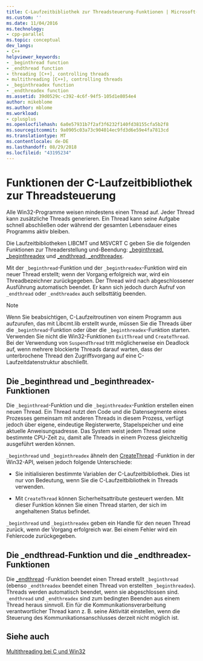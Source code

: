 ```yaml
---
title: C-Laufzeitbibliothek zur Threadsteuerung-Funktionen | Microsoft-Dokumentation
ms.custom: ''
ms.date: 11/04/2016
ms.technology:
- cpp-parallel
ms.topic: conceptual
dev_langs:
- C++
helpviewer_keywords:
- _beginthread function
- _endthread function
- threading [C++], controlling threads
- multithreading [C++], controlling threads
- _beginthreadex function
- _endthreadex function
ms.assetid: 39d0529c-c392-4c6f-94f5-105d1e8054e4
author: mikeblome
ms.author: mblome
ms.workload:
- cplusplus
ms.openlocfilehash: 6a0e57931b7f2af3f6232f140fd38155cfa5b2f8
ms.sourcegitcommit: 9a0905c03a73c904014ec9fd3d6e59e4fa7813cd
ms.translationtype: MT
ms.contentlocale: de-DE
ms.lasthandoff: 08/29/2018
ms.locfileid: "43195234"
---
```

# <a name="c-run-time-library-functions-for-thread-control"></a>Funktionen der C-Laufzeitbibliothek zur Threadsteuerung
Alle Win32-Programme weisen mindestens einen Thread auf. Jeder Thread kann zusätzliche Threads generieren. Ein Thread kann seine Aufgabe schnell abschließen oder während der gesamten Lebensdauer eines Programms aktiv bleiben.  
  
Die Laufzeitbibliotheken LIBCMT und MSVCRT C geben Sie die folgenden Funktionen zur Threaderstellung und-Beendung: [_beginthread, _beginthreadex](../c-runtime-library/reference/beginthread-beginthreadex.md) und [_endthread, _endthreadex](../c-runtime-library/reference/endthread-endthreadex.md).  
  
Mit der `_beginthread`-Funktion und der `_beginthreadex`-Funktion wird ein neuer Thread erstellt; wenn der Vorgang erfolgreich war, wird ein Threadbezeichner zurückgegeben. Der Thread wird nach abgeschlossener Ausführung automatisch beendet. Er kann sich jedoch durch Aufruf von `_endthread` oder `_endthreadex` auch selbsttätig beenden.  
  
> [!NOTE]
> Wenn Sie beabsichtigen, C-Laufzeitroutinen von einem Programm aus aufzurufen, das mit Libcmt.lib erstellt wurde, müssen Sie die Threads über die `_beginthread`-Funktion oder über die `_beginthreadex`-Funktion starten. Verwenden Sie nicht die Win32-Funktionen `ExitThread` und `CreateThread`. Bei der Verwendung von `SuspendThread` tritt möglicherweise ein Deadlock auf, wenn mehrere blockierte Threads darauf warten, dass der unterbrochene Thread den Zugriffsvorgang auf eine C-Laufzeitdatenstruktur abschließt.  
  
##  <a name="_core_the__beginthread_function"></a> Die _beginthread und _beginthreadex-Funktionen  
 
Die `_beginthread`-Funktion und die `_beginthreadex`-Funktion erstellen einen neuen Thread. Ein Thread nutzt den Code und die Datensegmente eines Prozesses gemeinsam mit anderen Threads in diesem Prozess, verfügt jedoch über eigene, eindeutige Registerwerte, Stapelspeicher und eine aktuelle Anweisungsadresse. Das System weist jedem Thread seine bestimmte CPU-Zeit zu, damit alle Threads in einem Prozess gleichzeitig ausgeführt werden können.  
  
`_beginthread` und `_beginthreadex` ähneln den [CreateThread](/windows/desktop/api/processthreadsapi/nf-processthreadsapi-createthread) -Funktion in der Win32-API, weisen jedoch folgende Unterschiede:  
  
- Sie initialisieren bestimmte Variablen der C-Laufzeitbibliothek. Dies ist nur von Bedeutung, wenn Sie die C-Laufzeitbibliothek in Threads verwenden.  
  
- Mit `CreateThread` können Sicherheitsattribute gesteuert werden. Mit dieser Funktion können Sie einen Thread starten, der sich im angehaltenen Status befindet.  
  
 `_beginthread` und `_beginthreadex` geben ein Handle für den neuen Thread zurück, wenn der Vorgang erfolgreich war. Bei einem Fehler wird ein Fehlercode zurückgegeben.  
  
##  <a name="_core_the__endthread_function"></a> Die _endthread-Funktion und die _endthreadex-Funktionen  
 
Die [_endthread](../c-runtime-library/reference/endthread-endthreadex.md) -Funktion beendet einen Thread erstellt `_beginthread` (ebenso `_endthreadex` beendet einen Thread von erstellten `_beginthreadex`). Threads werden automatisch beendet, wenn sie abgeschlossen sind. `_endthread` und `_endthreadex` sind zum bedingten Beenden aus einem Thread heraus sinnvoll. Ein für die Kommunikationsverarbeitung verantwortlicher Thread kann z. B. seine Aktivität einstellen, wenn die Steuerung des Kommunikationsanschlusses derzeit nicht möglich ist.  
  
## <a name="see-also"></a>Siehe auch  
 
[Multithreading bei C und Win32](multithreading-with-c-and-win32.md)